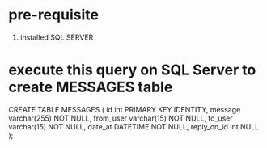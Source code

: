 # pre-requisite
1. installed SQL SERVER

# execute this query on SQL Server to create MESSAGES table
CREATE TABLE MESSAGES (
  id int PRIMARY KEY IDENTITY,
  message varchar(255) NOT NULL,
  from_user varchar(15) NOT NULL,
  to_user varchar(15) NOT NULL,
  date_at DATETIME NOT NULL,
  reply_on_id int NULL
);

